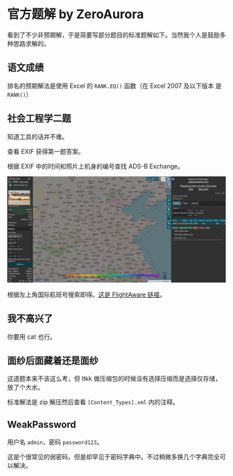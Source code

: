 # 官方题解 by ZeroAurora

看到了不少非预期解，于是简要写部分题目的标准题解如下。当然我个人是鼓励多种思路求解的。

## 语文成绩

排名的预期解法是使用 Excel 的 `RANK.EQ()` 函数（在 Excel 2007 及以下版本 是 `RANK()`）

## 社会工程学二题

知道工具的话并不难。

查看 EXIF 获得第一题答案。

根据 EXIF 中的时间和照片上机身的编号查找 ADS-B Exchange。

![ADS-B Exchange 截图](./assets/adsbex.png)

根据左上角国际航班号搜索即得。[这是 FlightAware 链接](https://zh.flightaware.com/live/flight/CES2230)。

## 我不高兴了

你要用 cat 也行。

## 面纱后面藏着还是面纱

这道题本来不该这么考，但 ltkk 做压缩包的时候没有选择压缩而是选择仅存储，放了个大水。

标准解法是 zip 解压然后查看 `[Content_Types].xml` 内的注释。

## WeakPassword

用户名 `admin`，密码 `password123`。

这是个很常见的弱密码，但是却罕见于密码字典中。不过稍微多换几个字典完全可以解决。 

